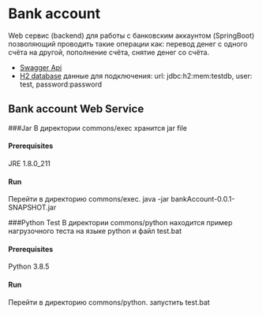 # Bank account

Web сервис (backend) для работы с банковским аккаунтом (SpringBoot)
позволяющий проводить такие операции как: перевод денег с одного счёта на другой,
пополнение счёта, снятие денег со счёта.

* [Swagger Api](http://localhost:10030/bank/swagger-ui.html)
* [H2 database](http://localhost:10030/bank/h2-console) данные для подключения: url: jdbc:h2:mem:testdb, user: test, password:password

## Bank account Web Service 
###Jar
В директории commons/exec хранится jar file
#### Prerequisites
JRE 1.8.0_211
#### Run
Перейти в директорию commons/exec.
java -jar bankAccount-0.0.1-SNAPSHOT.jar

###Python Test
В директории commons/python находится пример нагрузочного теста на языке python и файл test.bat 
#### Prerequisites
Python 3.8.5
#### Run
Перейти в директорию commons/python.
запустить test.bat